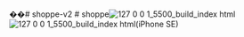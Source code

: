 ��#   s h o p p e - v 2 
 
 # shoppe![127 0 0 1_5500_build_index html](https://github.com/shar1kova/shoppe/assets/132005538/8ef475f4-21bf-4a36-a6af-a4e073b7c2af)
![127 0 0 1_5500_build_index html(iPhone SE)](https://github.com/shar1kova/shoppe/assets/132005538/46a74fa6-f98c-4658-beee-722436cab6e0)
